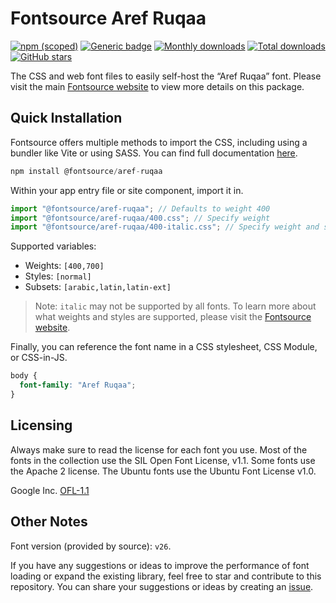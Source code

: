 # Fontsource Aref Ruqaa

[![npm (scoped)](https://img.shields.io/npm/v/@fontsource/aref-ruqaa?color=brightgreen)](https://www.npmjs.com/package/@fontsource/aref-ruqaa) [![Generic badge](https://img.shields.io/badge/fontsource-passing-brightgreen)](https://github.com/fontsource/fontsource) [![Monthly downloads](https://badgen.net/npm/dm/@fontsource/aref-ruqaa)](https://github.com/fontsource/fontsource) [![Total downloads](https://badgen.net/npm/dt/@fontsource/aref-ruqaa)](https://github.com/fontsource/fontsource) [![GitHub stars](https://img.shields.io/github/stars/fontsource/fontsource.svg?style=social&label=Star)](https://github.com/fontsource/fontsource/stargazers)

The CSS and web font files to easily self-host the “Aref Ruqaa” font. Please visit the main [Fontsource website](https://fontsource.org/fonts/aref-ruqaa) to view more details on this package.

## Quick Installation

Fontsource offers multiple methods to import the CSS, including using a bundler like Vite or using SASS. You can find full documentation [here](https://fontsource.org/docs/getting-started/introduction).

```javascript
npm install @fontsource/aref-ruqaa
```

Within your app entry file or site component, import it in.

```javascript
import "@fontsource/aref-ruqaa"; // Defaults to weight 400
import "@fontsource/aref-ruqaa/400.css"; // Specify weight
import "@fontsource/aref-ruqaa/400-italic.css"; // Specify weight and style
```

Supported variables:
- Weights: `[400,700]`
- Styles: `[normal]`
- Subsets: `[arabic,latin,latin-ext]`

> Note: `italic` may not be supported by all fonts. To learn more about what weights and styles are supported, please visit the [Fontsource website](https://fontsource.org/fonts/aref-ruqaa).

Finally, you can reference the font name in a CSS stylesheet, CSS Module, or CSS-in-JS.

```css
body {
  font-family: "Aref Ruqaa";
}
```

## Licensing
Always make sure to read the license for each font you use. Most of the fonts in the collection use the SIL Open Font License, v1.1. Some fonts use the Apache 2 license. The Ubuntu fonts use the Ubuntu Font License v1.0.

Google Inc.
[OFL-1.1](http://scripts.sil.org/OFL)

## Other Notes
Font version (provided by source): `v26`.

If you have any suggestions or ideas to improve the performance of font loading or expand the existing library, feel free to star and contribute to this repository. You can share your suggestions or ideas by creating an [issue](https://github.com/fontsource/fontsource/issues).